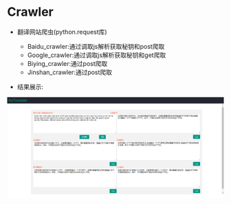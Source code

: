 # Crawler
- 翻译网站爬虫(python.request库)

	- Baidu_crawler:通过调取js解析获取秘钥和post爬取
	- Google_crawler:通过调取js解析获取秘钥和get爬取
	- Biying_crawler:通过post爬取
	- Jinshan_crawler:通过post爬取
	

- 结果展示:

![结果展示](%E7%BB%93%E6%9E%9C%E5%B1%95%E7%A4%BA.png)
